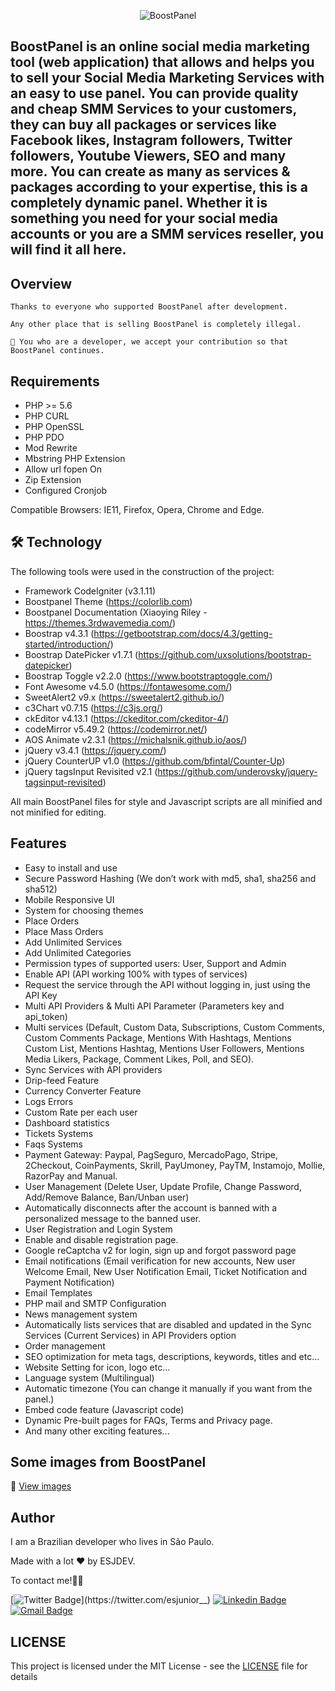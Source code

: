 <p align="center">
  <img src="https://github.com/esjdev/boostpanel/blob/master/public/themes/default/images/logo.png" alt="BoostPanel" />
</p>

## BoostPanel is an online social media marketing tool (web application) that allows and helps you to sell your Social Media Marketing Services with an easy to use panel. You can provide quality and cheap SMM Services to your customers, they can buy all packages or services like Facebook likes, Instagram followers, Twitter followers, Youtube Viewers, SEO and many more. You can create as many as services & packages according to your expertise, this is a completely dynamic panel. Whether it is something you need for your social media accounts or you are a SMM services reseller, you will find it all here.


## Overview

<p>

    Thanks to everyone who supported BoostPanel after development.

    Any other place that is selling BoostPanel is completely illegal.

    🤝 You who are a developer, we accept your contribution so that BoostPanel continues.

</p>

## Requirements

<p>

- PHP >= 5.6
- PHP CURL
- PHP OpenSSL
- PHP PDO
- Mod Rewrite
- Mbstring PHP Extension
- Allow url fopen On
- Zip Extension
- Configured Cronjob

Compatible Browsers: IE11, Firefox, Opera, Chrome and Edge.

</p>

## 🛠 Technology

<p>

The following tools were used in the construction of the project:

- Framework CodeIgniter (v3.1.11)
- Boostpanel Theme (https://colorlib.com)
- Boostpanel Documentation (Xiaoying Riley - https://themes.3rdwavemedia.com/)
- Boostrap v4.3.1 (https://getbootstrap.com/docs/4.3/getting-started/introduction/)
- Boostrap DatePicker v1.7.1 (https://github.com/uxsolutions/bootstrap-datepicker)
- Boostrap Toggle v2.2.0 (https://www.bootstraptoggle.com/)
- Font Awesome v4.5.0 (https://fontawesome.com/)
- SweetAlert2 v9.x (https://sweetalert2.github.io/)
- c3Chart v0.7.15 (https://c3js.org/)
- ckEditor v4.13.1 (https://ckeditor.com/ckeditor-4/)
- codeMirror v5.49.2 (https://codemirror.net/)
- AOS Animate v2.3.1 (https://michalsnik.github.io/aos/)
- jQuery v3.4.1 (https://jquery.com/)
- jQuery CounterUP v1.0 (https://github.com/bfintal/Counter-Up)
- jQuery tagsInput Revisited v2.1 (https://github.com/underovsky/jquery-tagsinput-revisited)

All main BoostPanel files for style and Javascript scripts are all minified and not minified for editing.

</p>

## Features

- Easy to install and use
- Secure Password Hashing (We don’t work with md5, sha1, sha256 and sha512)
- Mobile Responsive UI
- System for choosing themes
- Place Orders
- Place Mass Orders
- Add Unlimited Services
- Add Unlimited Categories
- Permission types of supported users: User, Support and Admin
- Enable API (API working 100% with types of services)
- Request the service through the API without logging in, just using the API Key
- Multi API Providers & Multi API Parameter (Parameters key and api_token)
- Multi services (Default, Custom Data, Subscriptions, Custom Comments, Custom Comments Package, Mentions With Hashtags, Mentions Custom List, Mentions Hashtag, Mentions User Followers, Mentions Media Likers, Package, Comment Likes, Poll, and SEO).
- Sync Services with API providers
- Drip-feed Feature
- Currency Converter Feature
- Logs Errors
- Custom Rate per each user
- Dashboard statistics
- Tickets Systems
- Faqs Systems
- Payment Gateway: Paypal, PagSeguro, MercadoPago, Stripe, 2Checkout, CoinPayments, Skrill, PayUmoney, PayTM, Instamojo, Mollie, RazorPay and Manual.
- User Management (Delete User, Update Profile, Change Password, Add/Remove Balance, Ban/Unban user)
- Automatically disconnects after the account is banned with a personalized message to the banned user.
- User Registration and Login System
- Enable and disable registration page.
- Google reCaptcha v2 for login, sign up and forgot password page
- Email notifications (Email verification for new accounts, New user Welcome Email, New User Notification Email, Ticket Notification and Payment Notification)
- Email Templates
- PHP mail and SMTP Configuration
- News management system
- Automatically lists services that are disabled and updated in the Sync Services (Current Services) in API Providers option
- Order management
- SEO optimization for meta tags, descriptions, keywords, titles and etc…
- Website Setting for icon, logo etc…
- Language system (Multilingual)
- Automatic timezone (You can change it manually if you want from the panel.)
- Embed code feature (Javascript code)
- Dynamic Pre-built pages for FAQs, Terms and Privacy page.
- And many other exciting features...

## Some images from BoostPanel

🎨 [View images](https://imgur.com/a/nOJ2r66)

## Author

I am a Brazilian developer who lives in São Paulo.

Made with a lot ❤️ by ESJDEV.

To contact me!👋🏽

[![Twitter Badge](https://img.shields.io/badge/-@esjunior__-1ca0f1?style=flat-square&labelColor=1ca0f1&logo=twitter&logoColor=white&link=https://twitter.com/esjunior__)](https://twitter.com/esjunior__) [![Linkedin Badge](https://img.shields.io/badge/-Linkedin-blue?style=flat-square&logo=Linkedin&logoColor=white&link=https://www.linkedin.com/in/esjunior/)](https://www.linkedin.com/in/esjunior/)
[![Gmail Badge](https://img.shields.io/badge/-Email-c14438?style=flat-square&logo=Gmail&logoColor=white&link=mailto:seelefighter@gmail.com)](mailto:seelefighter@gmail.com)

## LICENSE

This project is licensed under the MIT License - see the [LICENSE](https://github.com/esjdev/boostpanel/blob/master/LICENSE) file for details
